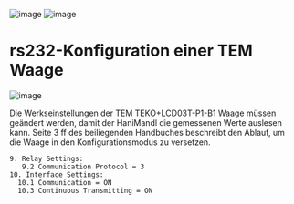 ![image](https://github.com/ClemensGruber/hani-mandl/workflows/PlatformIO%20CI/badge.svg)
![image](https://img.shields.io/github/v/tag/ClemensGruber/hani-mandl.svg)

# rs232-Konfiguration einer TEM Waage

![image](https://github.com/ClemensGruber/hani-mandl/blob/rs232/TEM-configuration/IMG_5308.jpeg)

Die Werkseinstellungen der TEM TEKO+LCD03T-P1-B1 Waage müssen geändert werden, damit der HaniMandl die gemessenen Werte auslesen kann. Seite 3 ff des beiliegenden Handbuches beschreibt den Ablauf, um die Waage in den Konfigurationsmodus zu versetzen. 

```
9. Relay Settings:
   9.2 Communication Protocol = 3 
10. Interface Settings:
  10.1 Communication = ON
  10.3 Continuous Transmitting = ON
```




